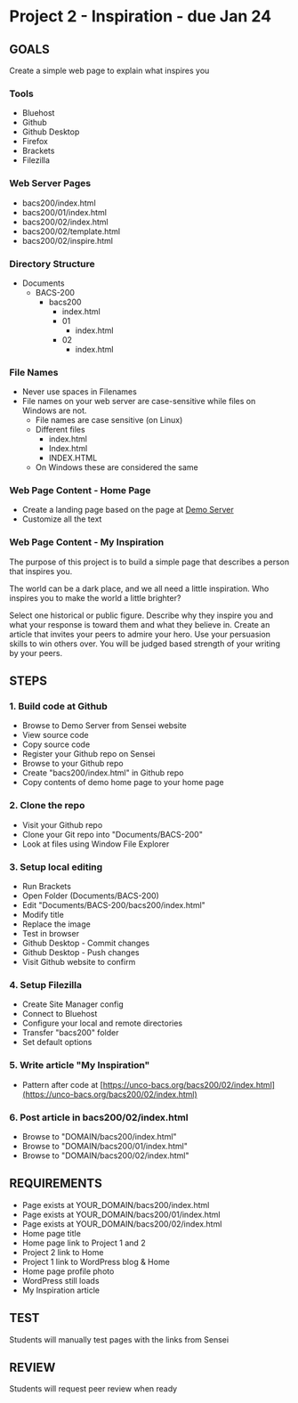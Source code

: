 # Project 2 - Inspiration - due Jan 24


## GOALS

Create a simple web page to explain what inspires you


### Tools
* Bluehost
* Github
* Github Desktop
* Firefox
* Brackets
* Filezilla


### Web Server Pages
* bacs200/index.html
* bacs200/01/index.html
* bacs200/02/index.html
* bacs200/02/template.html
* bacs200/02/inspire.html


### Directory Structure
* Documents
    * BACS-200
        * bacs200
            * index.html
            * 01
                * index.html
            * 02
                * index.html
                
### File Names
* Never use spaces in Filenames
* File names on your web server are case-sensitive while files on Windows are not.
    * File names are case sensitive (on Linux)
    * Different files
        * index.html
        * Index.html
        * INDEX.HTML
    * On Windows these are considered the same


### Web Page Content - Home Page
* Create a landing page based on the page at [Demo Server](https://unco-bacs.org/bacs200/index.html)
* Customize all the text


### Web Page Content - My Inspiration

The purpose of this project is to build a simple page that describes a person that inspires you.

The world can be a dark place, and we all need a little inspiration.  Who inspires you to make
the world a little brighter?

Select one historical or public figure.
Describe why they inspire you and what your response is toward them and what they believe in.
Create an article that invites your peers to admire your hero.  Use your persuasion skills to
win others over.  You will be judged based strength of your writing by your peers. 



## STEPS


### 1. Build code at Github
* Browse to Demo Server from Sensei website
* View source code
* Copy source code
* Register your Github repo on Sensei
* Browse to your Github repo
* Create "bacs200/index.html" in Github repo
* Copy contents of demo home page to your home page


### 2. Clone the repo
* Visit your Github repo
* Clone your Git repo into "Documents/BACS-200"
* Look at files using Window File Explorer


### 3. Setup local editing
* Run Brackets
* Open Folder (Documents/BACS-200)
* Edit "Documents/BACS-200/bacs200/index.html"
* Modify title
* Replace the image
* Test in browser
* Github Desktop - Commit changes
* Github Desktop - Push changes
* Visit Github website to confirm


### 4. Setup Filezilla
* Create Site Manager config
* Connect to Bluehost
* Configure your local and remote directories
* Transfer "bacs200" folder
* Set default options


### 5. Write article "My Inspiration"
* Pattern after code at [https://unco-bacs.org/bacs200/02/index.html](https://unco-bacs.org/bacs200/02/index.html)


### 6. Post article in bacs200/02/index.html
* Browse to "DOMAIN/bacs200/index.html"
* Browse to "DOMAIN/bacs200/01/index.html"
* Browse to "DOMAIN/bacs200/02/index.html"



## REQUIREMENTS
* Page exists at YOUR_DOMAIN/bacs200/index.html
* Page exists at YOUR_DOMAIN/bacs200/01/index.html
* Page exists at YOUR_DOMAIN/bacs200/02/index.html
* Home page title
* Home page link to Project 1 and 2
* Project 2 link to Home
* Project 1 link to WordPress blog & Home
* Home page profile photo
* WordPress still loads
* My Inspiration article



## TEST

Students will manually test pages with the links from Sensei


## REVIEW

Students will request peer review when ready

